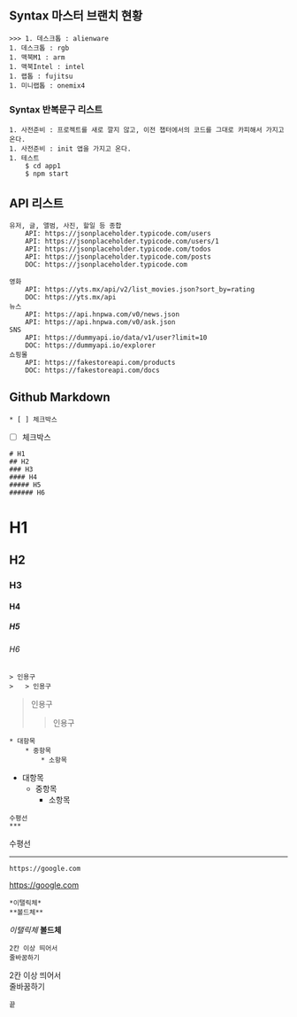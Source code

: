 ## Syntax 마스터 브랜치 현황

    >>> 1. 데스크톱 : alienware
    1. 데스크톱 : rgb
    1. 맥북M1 : arm
    1. 맥북Intel : intel
    1. 랩톱 : fujitsu
    1. 미니랩톱 : onemix4

### Syntax 반복문구 리스트

    1. 사전준비 : 프로젝트를 새로 깔지 않고, 이전 챕터에서의 코드를 그대로 카피해서 가지고 온다.
    1. 사전준비 : init 앱을 가지고 온다.
    1. 테스트
        $ cd app1
        $ npm start

## API 리스트

    유저, 글, 앨범, 사진, 할일 등 종합
        API: https://jsonplaceholder.typicode.com/users
        API: https://jsonplaceholder.typicode.com/users/1
        API: https://jsonplaceholder.typicode.com/todos
        API: https://jsonplaceholder.typicode.com/posts
        DOC: https://jsonplaceholder.typicode.com

    영화
        API: https://yts.mx/api/v2/list_movies.json?sort_by=rating
        DOC: https://yts.mx/api
    뉴스
        API: https://api.hnpwa.com/v0/news.json
        API: https://api.hnpwa.com/v0/ask.json
    SNS
        API: https://dummyapi.io/data/v1/user?limit=10
        DOC: https://dummyapi.io/explorer
    쇼핑몰
        API: https://fakestoreapi.com/products
        DOC: https://fakestoreapi.com/docs

## Github Markdown

```
* [ ] 체크박스
```

- [ ] 체크박스

```
# H1
## H2
### H3
#### H4
##### H5
###### H6
```

# H1

## H2

### H3

#### H4

##### H5

###### H6

```
> 인용구
>   > 인용구
```

> 인용구
>
> > 인용구

```
* 대항목
    * 중항목
        * 소항목
```

- 대항목
  - 중항목
    - 소항목

```
수평선
***
```

수평선

---

```
https://google.com
```

https://google.com

```
*이탤릭체*
**볼드체**
```

_이탤릭체_
**볼드체**

```
2칸 이상 띄어서
줄바꿈하기
```

2칸 이상 띄어서  
줄바꿈하기

```
끝
```
